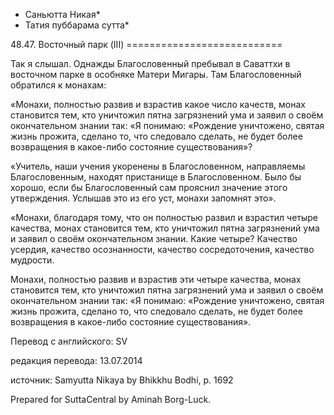 * Саньютта Никая*
* Татия пуббарама сутта*

48\.47\. Восточный парк \(III\)
\=\=\=\=\=\=\=\=\=\=\=\=\=\=\=\=\=\=\=\=\=\=\=\=\=\=\=

Так я слышал\. Однажды Благословенный пребывал в Саваттхи в восточном парке в особняке Матери Мигары\. Там Благословенный обратился к монахам:

«Монахи, полностью развив и взрастив какое число качеств, монах становится тем, кто уничтожил пятна загрязнений ума и заявил о своём окончательном знании так: «Я понимаю: «Рождение уничтожено, святая жизнь прожита, сделано то, что следовало сделать, не будет более возвращения в какое\-либо состояние существования»?

«Учитель, наши учения укоренены в Благословенном, направляемы Благословенным, находят пристанище в Благословенном\. Было бы хорошо, если бы Благословенный сам прояснил значение этого утверждения\. Услышав это из его уст, монахи запомнят это»\.

«Монахи, благодаря тому, что он полностью развил и взрастил четыре качества, монах становится тем, кто уничтожил пятна загрязнений ума и заявил о своём окончательном знании\. Какие четыре? Качество усердия, качество осознанности, качество сосредоточения, качество мудрости\.

Монахи, полностью развив и взрастив эти четыре качества, монах становится тем, кто уничтожил пятна загрязнений ума и заявил о своём окончательном знании так: «Я понимаю: «Рождение уничтожено, святая жизнь прожита, сделано то, что следовало сделать, не будет более возвращения в какое\-либо состояние существования»\.

Перевод с английского: SV

редакция перевода: 13\.07\.2014

источник: Samyutta Nikaya by Bhikkhu Bodhi, p\. 1692

Prepared for SuttaCentral by Aminah Borg\-Luck\.